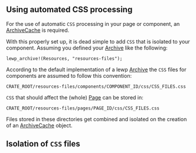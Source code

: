## Using automated CSS processing

For the use of automatic `CSS` processing in your page or component, an
[ArchiveCache](crate::archive::ArchiveCache) is required.

With this properly set up, it is dead simple to add `CSS` that is isolated to
your component.
Assuming you defined your [Archive](crate::archive::Archive) like the following:
```ignore
lewp_archive!(Resources, "resources-files");
```
According to the default implementation of a lewp
[Archive](crate::archive::Archive) the `CSS` files for components are assumed to
follow this convention:
```text
CRATE_ROOT/resources-files/components/COMPONENT_ID/css/CSS_FILES.css
```
`CSS` that should affect the (whole) [Page](crate::page::Page) can be stored in:
```text
CRATE_ROOT/resources-files/pages/PAGE_ID/css/CSS_FILES.css
```
Files stored in these directories get combined and isolated on the creation of
an [ArchiveCache](crate::archive::ArchiveCache) object.

## Isolation of `CSS` files

